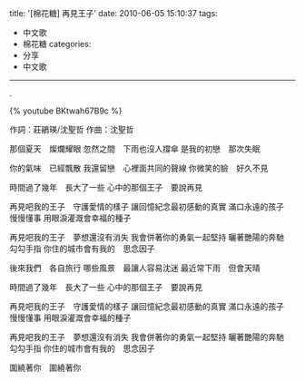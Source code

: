 title: '[棉花糖] 再見王子'
date: 2010-06-05 15:10:37
tags:
- 中文歌
- 棉花糖
categories:
- 分享
- 中文歌
---

.

{% youtube BKtwah67B9c %}

<!-- more -->

作詞：莊鵑瑛/沈聖哲
作曲：沈聖哲

那個夏天　燦爛耀眼
忽然之間　下雨也沒人撐傘
是我的初戀　那次失眠

你的氣味　已經飄散
我還留戀　心裡面共同的聲線
你微笑的臉　好久不見

時間過了幾年　長大了一些
心中的那個王子　要說再見

再見吧我的王子　守護愛情的樣子
讓回憶紀念最初感動的真實
滿口永遠的孩子　慢慢懂事
用眼淚灌溉會幸福的種子

再見吧我的王子　夢想還沒有消失
我會併著你的勇氣一起堅持
曬著艷陽的奔馳　勾勾手指
你住的城市會有我的　思念因子

後來我們　各自旅行
哪些風景　最讓人容易沈迷
最近常下雨　但會天晴

時間過了幾年　長大了一些
心中的那個王子　要說再見

再見吧我的王子　守護愛情的樣子
讓回憶紀念最初感動的真實
滿口永遠的孩子　慢慢懂事
用眼淚灌溉會幸福的種子

再見吧我的王子　夢想還沒有消失
我會併著你的勇氣一起堅持
曬著艷陽的奔馳　勾勾手指
你住的城市會有我的　思念因子

圍繞著你　圍繞著你